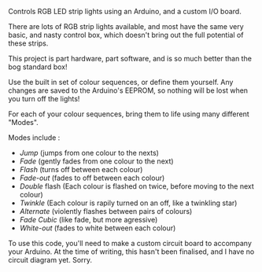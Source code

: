 Controls RGB LED strip lights using an Arduino, and a custom I/O board.

There are lots of RGB strip lights available, and most have the same very basic, and nasty
control box, which doesn't bring out the full potential of these strips.

This project is part hardware, part software, and is so much better than the bog standard box!

Use the built in set of colour sequences, or define them yourself.
Any changes are saved to the Arduino's EEPROM, so nothing will be lost when you turn off the lights!

For each of your colour sequences, bring them to life using many different "Modes".

Modes include :

* _Jump_ (jumps from one colour to the nexts)
* _Fade_ (gently fades from one colour to the next)
* _Flash_ (turns off between each colour)
* _Fade-out_ (fades to off between each colour)
* _Double_ flash (Each colour is flashed on twice, before moving to the next colour)
* _Twinkle_ (Each colour is rapily turned on an off, like a twinkling star)
* _Alternate_ (violently flashes between pairs of colours)
* _Fade Cubic_ (like fade, but more agressive)
* _White-out_ (fades to white between each colour)

To use this code, you'll need to make a custom circuit board to accompany your Arduino.
At the time of writing, this hasn't been finalised, and I have no circuit diagram yet. Sorry.

